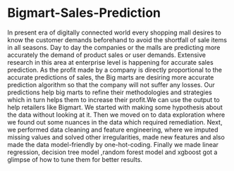 # Bigmart-Sales-Prediction
In present era of digitally connected world every shopping mall desires to know the customer demands beforehand to avoid the shortfall of sale items in all seasons. Day to day the companies or the malls are predicting more accurately the demand of product sales or user demands. Extensive research in this area at enterprise level is happening for accurate sales prediction. As the profit made by a company is directly proportional to the accurate predictions of sales, the Big marts are desiring more accurate prediction algorithm so that the company will not suffer any losses. Our predictions help big marts to refine their methodologies and strategies which in turn helps them to increase their profit.We can use the output to help retailers like Bigmart.
We started with making some hypothesis about the data without looking at it. Then we moved on to data exploration where we found out some nuances in the data which required remediation. Next, we performed data cleaning and feature engineering, where we imputed missing values and solved other irregularities, made new features and also made the data model-friendly by one-hot-coding. Finally we made linear regression, decision tree model ,random forest model and xgboost got a glimpse of how to tune them for better results.
